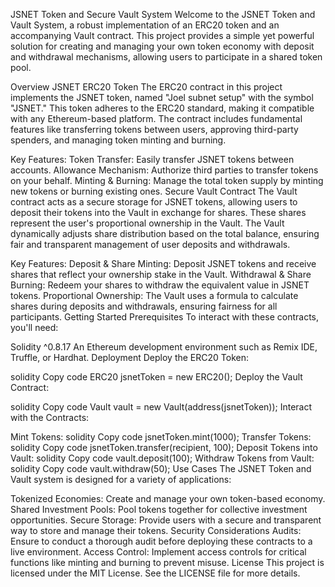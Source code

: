 JSNET Token and Secure Vault System
Welcome to the JSNET Token and Vault System, a robust implementation of an ERC20 token and an accompanying Vault contract. This project provides a simple yet powerful solution for creating and managing your own token economy with deposit and withdrawal mechanisms, allowing users to participate in a shared token pool.

Overview
JSNET ERC20 Token
The ERC20 contract in this project implements the JSNET token, named "Joel subnet setup" with the symbol "JSNET." This token adheres to the ERC20 standard, making it compatible with any Ethereum-based platform. The contract includes fundamental features like transferring tokens between users, approving third-party spenders, and managing token minting and burning.

Key Features:
Token Transfer: Easily transfer JSNET tokens between accounts.
Allowance Mechanism: Authorize third parties to transfer tokens on your behalf.
Minting & Burning: Manage the total token supply by minting new tokens or burning existing ones.
Secure Vault Contract
The Vault contract acts as a secure storage for JSNET tokens, allowing users to deposit their tokens into the Vault in exchange for shares. These shares represent the user's proportional ownership in the Vault. The Vault dynamically adjusts share distribution based on the total balance, ensuring fair and transparent management of user deposits and withdrawals.

Key Features:
Deposit & Share Minting: Deposit JSNET tokens and receive shares that reflect your ownership stake in the Vault.
Withdrawal & Share Burning: Redeem your shares to withdraw the equivalent value in JSNET tokens.
Proportional Ownership: The Vault uses a formula to calculate shares during deposits and withdrawals, ensuring fairness for all participants.
Getting Started
Prerequisites
To interact with these contracts, you'll need:

Solidity ^0.8.17
An Ethereum development environment such as Remix IDE, Truffle, or Hardhat.
Deployment
Deploy the ERC20 Token:

solidity
Copy code
ERC20 jsnetToken = new ERC20();
Deploy the Vault Contract:

solidity
Copy code
Vault vault = new Vault(address(jsnetToken));
Interact with the Contracts:

Mint Tokens:
solidity
Copy code
jsnetToken.mint(1000);
Transfer Tokens:
solidity
Copy code
jsnetToken.transfer(recipient, 100);
Deposit Tokens into Vault:
solidity
Copy code
vault.deposit(100);
Withdraw Tokens from Vault:
solidity
Copy code
vault.withdraw(50);
Use Cases
The JSNET Token and Vault system is designed for a variety of applications:

Tokenized Economies: Create and manage your own token-based economy.
Shared Investment Pools: Pool tokens together for collective investment opportunities.
Secure Storage: Provide users with a secure and transparent way to store and manage their tokens.
Security Considerations
Audits: Ensure to conduct a thorough audit before deploying these contracts to a live environment.
Access Control: Implement access controls for critical functions like minting and burning to prevent misuse.
License
This project is licensed under the MIT License. See the LICENSE file for more details.

